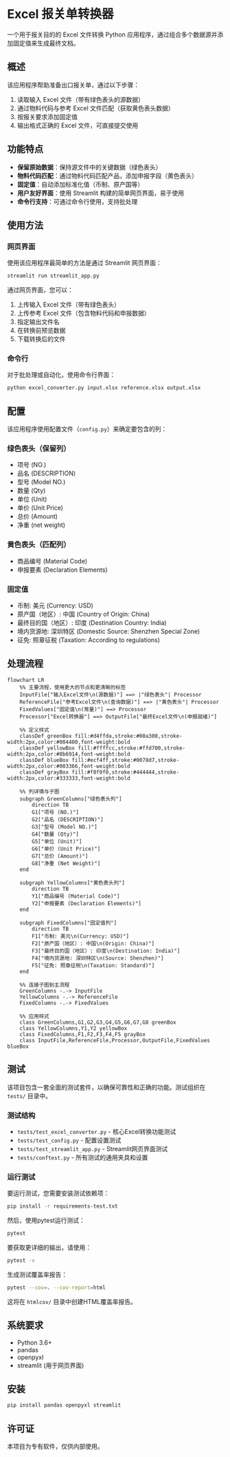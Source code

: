 # Excel 报关单转换器

一个用于报关目的的 Excel 文件转换 Python 应用程序，通过组合多个数据源并添加固定值来生成最终文档。

## 概述

该应用程序帮助准备出口报关单，通过以下步骤：
1. 读取输入 Excel 文件（带有绿色表头的源数据）
2. 通过物料代码与参考 Excel 文件匹配（获取黄色表头数据）
3. 按报关要求添加固定值
4. 输出格式正确的 Excel 文件，可直接提交使用

## 功能特点

- **保留原始数据**：保持源文件中的关键数据（绿色表头）
- **物料代码匹配**：通过物料代码匹配产品，添加申报字段（黄色表头）
- **固定值**：自动添加标准化值（币制、原产国等）
- **用户友好界面**：使用 Streamlit 构建的简单网页界面，易于使用
- **命令行支持**：可通过命令行使用，支持批处理

## 使用方法

### 网页界面

使用该应用程序最简单的方法是通过 Streamlit 网页界面：

```bash
streamlit run streamlit_app.py
```

通过网页界面，您可以：
1. 上传输入 Excel 文件（带有绿色表头）
2. 上传参考 Excel 文件（包含物料代码和申报数据）
3. 指定输出文件名
4. 在转换前预览数据
5. 下载转换后的文件

### 命令行

对于批处理或自动化，使用命令行界面：

```bash
python excel_converter.py input.xlsx reference.xlsx output.xlsx
```

## 配置

该应用程序使用配置文件（`config.py`）来确定要包含的列：

### 绿色表头（保留列）
- 项号 (NO.)
- 品名 (DESCRIPTION)
- 型号 (Model NO.)
- 数量 (Qty)
- 单位 (Unit)
- 单价 (Unit Price)
- 总价 (Amount)
- 净重 (net weight)

### 黄色表头（匹配列）
- 商品编号 (Material Code)
- 申报要素 (Declaration Elements)

### 固定值
- 币制: 美元 (Currency: USD)
- 原产国（地区）: 中国 (Country of Origin: China)
- 最终目的国（地区）: 印度 (Destination Country: India)
- 境内货源地: 深圳特区 (Domestic Source: Shenzhen Special Zone)
- 征免: 照章征税 (Taxation: According to regulations)

## 处理流程

```mermaid
flowchart LR
    %% 主要流程，使用更大的节点和更清晰的标签
    InputFile["输入Excel文件\n(源数据)"] ==> |"绿色表头"| Processor
    ReferenceFile["参考Excel文件\n(查询数据)"] ==> |"黄色表头"| Processor
    FixedValues["固定值\n(常量)"] ==> Processor
    Processor["Excel转换器"] ==> OutputFile["最终Excel文件\n(申报就绪)"]
    
    %% 定义样式
    classDef greenBox fill:#d4ffda,stroke:#00a300,stroke-width:2px,color:#004400,font-weight:bold
    classDef yellowBox fill:#ffffcc,stroke:#ffd700,stroke-width:2px,color:#8b6914,font-weight:bold
    classDef blueBox fill:#ecf4ff,stroke:#0078d7,stroke-width:2px,color:#003366,font-weight:bold
    classDef grayBox fill:#f0f0f0,stroke:#444444,stroke-width:2px,color:#333333,font-weight:bold
    
    %% 列详情与子图
    subgraph GreenColumns["绿色表头列"]
        direction TB
        G1["项号 (NO.)"]
        G2["品名 (DESCRIPTION)"]
        G3["型号 (Model NO.)"]
        G4["数量 (Qty)"]
        G5["单位 (Unit)"]
        G6["单价 (Unit Price)"]
        G7["总价 (Amount)"]
        G8["净重 (Net Weight)"]
    end
    
    subgraph YellowColumns["黄色表头列"]
        direction TB
        Y1["商品编号 (Material Code)"]
        Y2["申报要素 (Declaration Elements)"]
    end
    
    subgraph FixedColumns["固定值列"]
        direction TB
        F1["币制: 美元\n(Currency: USD)"]
        F2["原产国（地区）: 中国\n(Origin: China)"]
        F3["最终目的国（地区）: 印度\n(Destination: India)"]
        F4["境内货源地: 深圳特区\n(Source: Shenzhen)"]
        F5["征免: 照章征税\n(Taxation: Standard)"]
    end
    
    %% 连接子图到主流程
    GreenColumns -.-> InputFile
    YellowColumns -.-> ReferenceFile
    FixedColumns -.-> FixedValues
    
    %% 应用样式
    class GreenColumns,G1,G2,G3,G4,G5,G6,G7,G8 greenBox
    class YellowColumns,Y1,Y2 yellowBox
    class FixedColumns,F1,F2,F3,F4,F5 grayBox
    class InputFile,ReferenceFile,Processor,OutputFile,FixedValues blueBox
```

## 测试

该项目包含一套全面的测试套件，以确保可靠性和正确的功能。测试组织在 `tests/` 目录中。

### 测试结构

- `tests/test_excel_converter.py` - 核心Excel转换功能测试
- `tests/test_config.py` - 配置设置测试
- `tests/test_streamlit_app.py` - Streamlit网页界面测试
- `tests/conftest.py` - 所有测试的通用夹具和设置

### 运行测试

要运行测试，您需要安装测试依赖项：

```bash
pip install -r requirements-test.txt
```

然后，使用pytest运行测试：

```bash
pytest
```

要获取更详细的输出，请使用：

```bash
pytest -v
```

生成测试覆盖率报告：

```bash
pytest --cov=. --cov-report=html
```

这将在 `htmlcov/` 目录中创建HTML覆盖率报告。

## 系统要求

- Python 3.6+
- pandas
- openpyxl
- streamlit (用于网页界面)

## 安装

```bash
pip install pandas openpyxl streamlit
```

## 许可证

本项目为专有软件，仅供内部使用。 